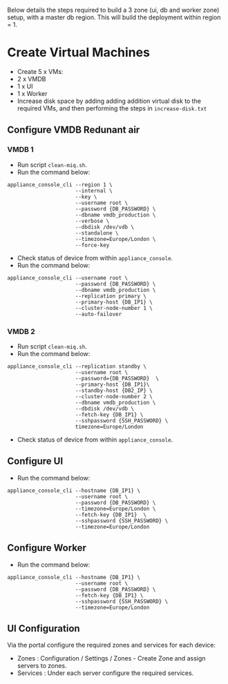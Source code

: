 Below details the steps required to build a 3 zone (ui, db and worker zone) setup, with a master db region.
This will build the deployment within region = 1.


# Create Virtual Machines
* Create 5 x VMs:
 * 2 x VMDB
 * 1 x UI
 * 1 x Worker
* Increase disk space by adding adding addition virtual disk to the required VMs, and then performing the steps in `increase-disk.txt`


## Configure VMDB Redunant air
### VMDB 1
* Run script `clean-miq.sh`.
* Run the command below:
```
appliance_console_cli --region 1 \
                      --internal \
                      --key \ 
                      --username root \
                      --password {DB_PASSWORD} \
                      --dbname vmdb_production \
                      --verbose \
                      --dbdisk /dev/vdb \
                      --standalone \
                      --timezone=Europe/London \
                      --force-key
```
* Check status of device from within `appliance_console`.
* Run the command below:
```
appliance_console_cli --username root \
                      --password {DB_PASSWORD} \
                      --dbname vmdb_production \
                      --replication primary \ 
                      --primary-host {DB_IP1} \ 
                      --cluster-node-number 1 \ 
                      --auto-failover
```
### VMDB 2
* Run script `clean-miq.sh`.
* Run the command below:
```
appliance_console_cli --replication standby \
                      --username root \
                      --password={DB_PASSWORD}  \
                      --primary-host {DB_IP1}\
                      --standby-host {DB2_IP} \
                      --cluster-node-number 2 \
                      --dbname vmdb_production \
                      --dbdisk /dev/vdb \
                      --fetch-key {DB_IP1} \
                      --sshpassword {SSH_PASSWORD} \
                      timezone=Europe/London
```
* Check status of device from within `appliance_console`.

## Configure UI
* Run the command below:
```
appliance_console_cli --hostname {DB_IP1} \
                      --username root \
                      --password {DB_PASSWORD} \
                      --timezone=Europe/London \
                      --fetch-key {DB_IP1}  \
                      --sshpassword {SSH_PASSWORD} \
                      --timezone=Europe/London
```

## Configure Worker
* Run the command below:
```
appliance_console_cli --hostname {DB_IP1} \ 
                      --username root \
                      --password {DB_PASSWORD} \
                      --fetch-key {DB_IP1} \
                      --sshpassword {SSH_PASSWORD} \
                      --timezone=Europe/London
```
## UI Configuration
Via the portal configure the required zones and services for each device:
* Zones : Configuration / Settings / Zones - Create Zone and assign servers to zones.
* Services : Under each server configure the required services.
